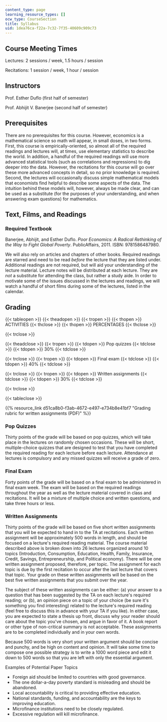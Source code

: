 ```yaml
---
content_type: page
learning_resource_types: []
ocw_type: CourseSection
title: Syllabus
uid: 1dea76ca-f22a-7c32-7f35-40609c909c73
---
```


Course Meeting Times
--------------------

Lectures: 2 sessions / week, 1.5 hours / session

Recitations: 1 session / week, 1 hour / session

Instructors
-----------

Prof. Esther Duflo (first half of semester)

Prof. Abhijit V. Banerjee (second half of semester)

Prerequisites
-------------

There are no prerequisites for this course. However, economics is a mathematical science so math will appear, in small doses, in two forms. First, this course is empirically-oriented, so almost all of the required readings and lectures will, at times, use elementary statistics to describe the world. In addition, a handful of the required readings will use more advanced statistical tools (such as correlations and regressions) to dig deeper into the data. However, the recitations for this course will go over these more advanced concepts in detail, so no prior knowledge is required. Second, the lectures will occasionally discuss simple mathematical models that economists find helpful to describe some aspects of the data. The intuition behind these models will, however, always be made clear, and can be used as a substitute (for the purposes of your understanding, and when answering exam questions) for mathematics.

Text, Films, and Readings
-------------------------

### Required Textbook

Banerjee, Abhijit, and Esther Duflo. _Poor Economics: A Radical Rethinking of the Way to Fight Global Poverty_. PublicAffairs, 2011. ISBN: 9781586487980.

We will also rely on articles and chapters of other books. Required readings are starred and need to be read _before_ the lecture that they are listed under. Additional readings are not required, but will aid your understanding of the lecture material. Lecture notes will be distributed at each lecture. They are _not_ a substitute for attending the class, but rather a study aide. In order to motivate some of the issues discussed in the lectures and readings, we will watch a handful of short films during some of the lectures, listed in the calendar.

Grading
-------

{{< tableopen >}}
{{< theadopen >}}
{{< tropen >}}
{{< thopen >}}
ACTIVITIES
{{< thclose >}}
{{< thopen >}}
PERCENTAGES
{{< thclose >}}

{{< trclose >}}

{{< theadclose >}}
{{< tropen >}}
{{< tdopen >}}
Pop quizzes
{{< tdclose >}}
{{< tdopen >}}
30%
{{< tdclose >}}

{{< trclose >}}
{{< tropen >}}
{{< tdopen >}}
Final exam
{{< tdclose >}}
{{< tdopen >}}
40%
{{< tdclose >}}

{{< trclose >}}
{{< tropen >}}
{{< tdopen >}}
Written assignments
{{< tdclose >}}
{{< tdopen >}}
30%
{{< tdclose >}}

{{< trclose >}}

{{< tableclose >}}

{{% resource_link d51ca8b0-f3ab-4672-e497-e734b8e41bf7 "Grading rubric for written assignments (PDF)" %}}

### Pop Quizzes

Thirty points of the grade will be based on pop quizzes, which will take place in the lectures on randomly chosen occasions. These will be short, multiple-choice quizzes that are designed to test that you have completed the required reading for each lecture before each lecture. Attendance at lectures is compulsory and any missed quizzes will receive a grade of zero.

### Final Exam

Forty points of the grade will be based on a final exam to be administered in final exam week. The exam will be based on the required readings throughout the year as well as the lecture material covered in class and recitations. It will be a mixture of multiple choice and written questions, and take three hours or less.

### Written Assignments

Thirty points of the grade will be based on five short written assignments that you will be expected to hand in to the TA at recitations. Each written assignment will be approximately 500 words in length, and should be focused on a lecture's required reading material. The course material described above is broken down into 26 lectures organized around 10 topics (Introduction, Consumption, Education, Health, Family, Insurance, Credit, Savings, Entrepreneurship, and Political economy). There will be one written assignment proposed, therefore, per topic. The assignment for each topic is due by the first recitation to occur after the last lecture that covers that topic. Your grade on these written assignments will be based on the best five written assignments that you submit over the year.

The subject of these written assignments can be either: (a) your answer to a question that has been suggested by the TA on each lecture's required reading; or (b), an opinion piece on a topic of your choice (be sure it's something you find interesting) related to the lecture's required reading (feel free to discuss this in advance with your TA if you like). In either case, you are expected to state a thesis up front, discuss why your reader should care about the topic you've chosen, and argue in favor of it. A book report or other type of non-critical summary is not acceptable. These assignments are to be completed individually and in your own words.

Because 500 words is very short your written argument should be concise and punchy, and be high on content and opinion. It will take some time to compose one possible strategy is to write a 1000 word piece and edit it down to 500 words so that you are left with only the essential argument.

Examples of Potential Paper Topics

*   Foreign aid should be limited to countries with good governance.
*   The one dollar-a-day poverty standard is misleading and should be abandoned.
*   Local accountability is critical to providing effective education.
*   National standards, funding, and accountability are the keys to improving education.
*   Microfinance institutions need to be closely regulated.
*   Excessive regulation will kill microfinance.